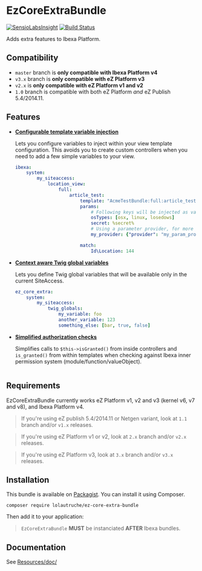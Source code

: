 # EzCoreExtraBundle

[![SensioLabsInsight](https://insight.sensiolabs.com/projects/4c330566-a5a9-45c1-82a5-00d781f355a0/mini.png)](https://insight.sensiolabs.com/projects/4c330566-a5a9-45c1-82a5-00d781f355a0)
[![Build Status](https://travis-ci.org/lolautruche/EzCoreExtraBundle.svg)](http://travis-ci.org/lolautruche/EzCoreExtraBundle)

Adds extra features to Ibexa Platform.

## Compatibility
* `master` branch is **only compatible with Ibexa Platform v4**
* `v3.x` branch is **only compatible with eZ Platform v3**
* `v2.x` is **only compatible with eZ Platform v1 and v2**
* `1.0` branch is compatible with both eZ Platform *and* eZ Publish 5.4/2014.11.

## Features
* **[Configurable template variable injection](Resources/doc/template_variables_injection.md)**

  Lets you configure variables to inject within your view template configuration.
  This avoids you to create custom controllers when you need to add a few simple variables to your view.

  ```yaml
  ibexa:
      system:
          my_siteaccess:
              location_view:
                  full:
                      article_test:
                          template: "AcmeTestBundle:full:article_test.html.twig"
                          params:
                              # Following keys will be injected as variables into configured template
                              osTypes: [osx, linux, losedows]
                              secret: %secret%
                              # Using a parameter provider, for more complex usecases.
                              my_provider: {"provider": "my_param_provider"}

                          match:
                              Id\Location: 144
  ```

* **[Context aware Twig global variables](Resources/doc/template_variables_injection.md)**

  Lets you define Twig global variables that will be available only in the current SiteAccess.

  ```yaml
  ez_core_extra:
      system:
          my_siteaccess:
              twig_globals:
                  my_variable: foo
                  another_variable: 123
                  something_else: [bar, true, false]
  ```

* **[Simplified authorization checks](Resources/doc/simplified_auth_checks.md)**

  Simplifies calls to `$this->isGranted()` from inside controllers and `is_granted()` from within templates when checking
  against Ibexa inner permission system (module/function/valueObject).

  ```

## Requirements
EzCoreExtraBundle currently works eZ Platform v1, v2 and v3 (kernel v6, v7 and v8), and Ibexa Platform v4.

> If you're using eZ publish 5.4/2014.11 or Netgen variant, look at `1.1` branch and/or `v1.x` releases.

> If you're using eZ Platform v1 or v2, look at `2.x` branch and/or `v2.x` releases.

> If you're using eZ Platform v3, look at `3.x` branch and/or `v3.x` releases.

## Installation
This bundle is available on [Packagist](https://packagist.org/packages/lolautruche/ez-core-extra-bundle).
You can install it using Composer.

```
composer require lolautruche/ez-core-extra-bundle
```

Then add it to your application:

> `EzCoreExtraBundle` **MUST** be instanciated **AFTER** Ibexa bundles.

## Documentation
See [Resources/doc/](Resources/doc)
